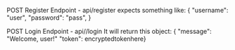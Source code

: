 POST Register Endpoint - api/register
expects something like:
{ "username": "user", "password": "pass", }

POST Login Endpoint - api//login 
It will return this object: { "message": "Welcome, user!" "token": encryptedtokenhere}
